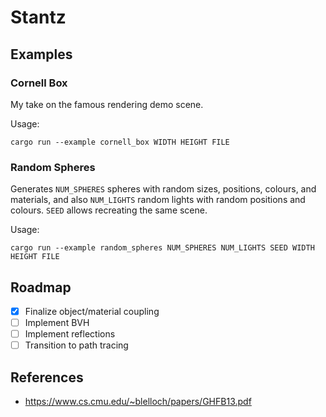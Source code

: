 # Stantz

## Examples

### Cornell Box

My take on the famous rendering demo scene.

Usage:

```
cargo run --example cornell_box WIDTH HEIGHT FILE
```

### Random Spheres

Generates `NUM_SPHERES` spheres with random sizes, positions, colours, and materials, and also `NUM_LIGHTS` random lights with random positions and colours. `SEED` allows recreating the same scene.

Usage:

```
cargo run --example random_spheres NUM_SPHERES NUM_LIGHTS SEED WIDTH HEIGHT FILE
```

## Roadmap

- [x] Finalize object/material coupling
- [ ] Implement BVH
- [ ] Implement reflections
- [ ] Transition to path tracing

## References

- https://www.cs.cmu.edu/~blelloch/papers/GHFB13.pdf
